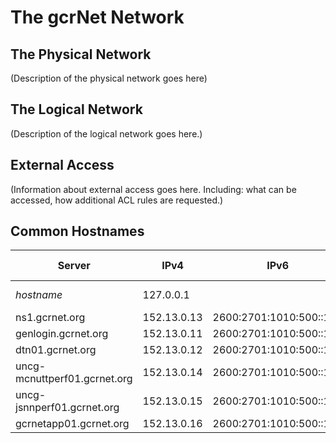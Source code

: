 # The gcrNet Network

## The Physical Network

(Description of the physical network goes here)

## The Logical Network

(Description of the logical network goes here.)

## External Access

(Information about external access goes here. Including: what can be accessed, how additional ACL rules are requested.)

## Common Hostnames

| Server | IPv4 | IPv6 | Accessible From | Description |
| ------ | ---- | ---- | --------------- | ----------- |
| *hostname* | 127.0.0.1 | | Internal | What does it do? |
| ns1.gcrnet.org | 152.13.0.13 | 2600:2701:1010:500::100 | External |
| genlogin.gcrnet.org | 152.13.0.11 | 2600:2701:1010:500::110 | External |
| dtn01.gcrnet.org | 152.13.0.12 | 2600:2701:1010:500::111 | External |
| uncg-mcnuttperf01.gcrnet.org | 152.13.0.14 | 2600:2701:1010:500::112 | External |
| uncg-jsnnperf01.gcrnet.org | 152.13.0.15 | 2600:2701:1010:500::113 | External |
| gcrnetapp01.gcrnet.org | 152.13.0.16 | 2600:2701:1010:500::114 | External |
